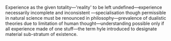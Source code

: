 Experience as the given totality—'reality' to be left undefined—experience necessarily incomplete and inconsistent —specialisation though permissible in natural science must be renounced in philosophy—prevalence of dualistic theories due to limitation of human thought—understanding possible only if all experience made of one stuff—the term hyle introduced to designate material sub-stratum of existence.
